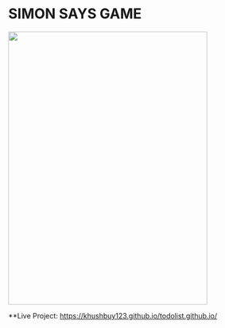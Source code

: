 # SIMON SAYS GAME

<span>
<img src="Screenshot (114).png" width ="400px" height="550px">
</span>

**Live Project:
https://khushbuy123.github.io/todolist.github.io/

